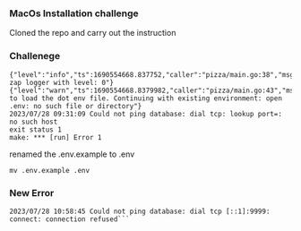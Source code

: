 ### MacOs Installation challenge ###
Cloned the repo and carry out the instruction

### Challenege

```
{"level":"info","ts":1690554668.837752,"caller":"pizza/main.go:38","msg":"initiated zap logger with level: 0"}
{"level":"warn","ts":1690554668.8379982,"caller":"pizza/main.go:43","msg":"Failed to load the dot env file. Continuing with existing environment: open .env: no such file or directory"}
2023/07/28 09:31:09 Could not ping database: dial tcp: lookup port=: no such host
exit status 1
make: *** [run] Error 1

```

renamed the .env.example to .env

``` mv .env.example .env ```

### New Error

``` {"level":"info","ts":1690559925.062627,"caller":"pizza/main.go:38","msg":"initiated zap logger with level: 0"}
2023/07/28 10:58:45 Could not ping database: dial tcp [::1]:9999: connect: connection refused```

